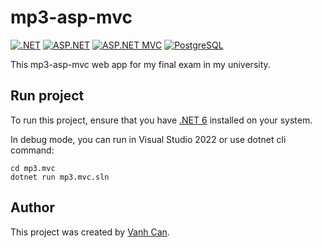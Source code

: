 # mp3-asp-mvc

[![.NET](https://img.shields.io/badge/.NET-6-blue.svg)](https://dotnet.microsoft.com/)
[![ASP.NET](https://img.shields.io/badge/ASP.NET-Blue.svg)](https://dotnet.microsoft.com/apps/aspnet)
[![ASP.NET MVC](https://img.shields.io/badge/ASP.NET_MVC-Blue.svg)](https://dotnet.microsoft.com/apps/aspnet/mvc)
[![PostgreSQL](https://img.shields.io/badge/PostgreSQL-Blue.svg)](https://www.postgresql.org/)

This mp3-asp-mvc web app for my final exam in my university.

## Run project

To run this project, ensure that you have [.NET 6](https://dotnet.microsoft.com/download/dotnet/6.0) installed on your system.

In debug mode, you can run in Visual Studio 2022 or use dotnet cli command:

```command
cd mp3.mvc
dotnet run mp3.mvc.sln
```

## Author

This project was created by [Vanh Can](https://github.com/vietanh1104).
